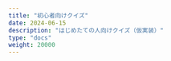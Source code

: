 ```yaml
---
title: "初心者向けクイズ"
date: 2024-06-15
description: "はじめたての人向けクイズ（仮実装）"
type: "docs"
weight: 20000
---
```


